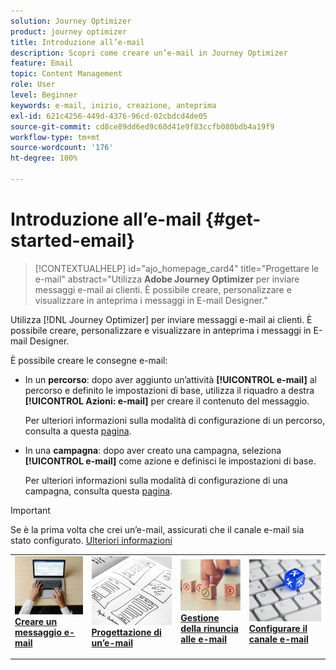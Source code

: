 ```yaml
---
solution: Journey Optimizer
product: journey optimizer
title: Introduzione all’e-mail
description: Scopri come creare un’e-mail in Journey Optimizer
feature: Email
topic: Content Management
role: User
level: Beginner
keywords: e-mail, inizio, creazione, anteprima
exl-id: 621c4256-449d-4376-96cd-02cbdcd4de05
source-git-commit: cd8ce89dd6ed9c60d41e9f83ccfb080bdb4a19f9
workflow-type: tm+mt
source-wordcount: '176'
ht-degree: 100%

---
```


# Introduzione all’e-mail {#get-started-email}

>[!CONTEXTUALHELP]
>id="ajo_homepage_card4"
>title="Progettare le e-mail"
>abstract="Utilizza **Adobe Journey Optimizer** per inviare messaggi e-mail ai clienti. È possibile creare, personalizzare e visualizzare in anteprima i messaggi in E-mail Designer."

Utilizza [!DNL Journey Optimizer] per inviare messaggi e-mail ai clienti. È possibile creare, personalizzare e visualizzare in anteprima i messaggi in E-mail Designer.

È possibile creare le consegne e-mail:

* In un **percorso**: dopo aver aggiunto un’attività **[!UICONTROL e-mail]** al percorso e definito le impostazioni di base, utilizza il riquadro a destra **[!UICONTROL Azioni: e-mail]** per creare il contenuto del messaggio.

  Per ulteriori informazioni sulla modalità di configurazione di un percorso, consulta a questa [pagina](../building-journeys/journey-gs.md).

* In una **campagna**: dopo aver creato una campagna, seleziona **[!UICONTROL e-mail]** come azione e definisci le impostazioni di base.

  Per ulteriori informazioni sulla modalità di configurazione di una campagna, consulta questa [pagina](../campaigns/create-campaign.md#configure).


>[!IMPORTANT]
>
>Se è la prima volta che crei un’e-mail, assicurati che il canale e-mail sia stato configurato. [Ulteriori informazioni](email-settings.md)


<table style="table-layout:fixed"><tr style="border: 0;">
<td>
<a href="create-email.md">
<img alt="Creare" src="../assets/do-not-localize/email-create.jpeg">
</a>
<div><a href="create-email.md"><strong>Creare un messaggio e-mail</strong>
</div>
<p>
</td>
<td>
<a href="get-started-email-design.md">
<img alt="Progettazione" src="../assets/do-not-localize/email-design.jpg">
</a>
<div>
<a href="get-started-email-design.md"><strong>Progettazione di un’e-mail</strong></a>
</div>
<p></td>
<td>
<a href="email-opt-out.md">
<img alt="Rinuncia" src="../assets/do-not-localize/email-opt-out.jpg">
</a>
<div>
<a href="email-opt-out.md"><strong>Gestione della rinuncia alle e-mail</strong></a>
</div>
<p>
</td>
<td>
<a href="email-settings.md">
<img alt="Configurare" src="../assets/do-not-localize/email-config.jpg">
</a>
<div>
<a href="email-settings.md"><strong>Configurare il canale e-mail</strong></a>
</div>
<p>
</td>
</tr></table>
